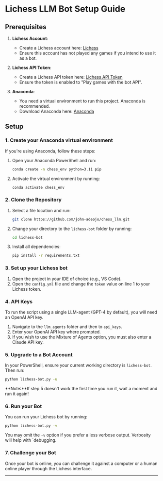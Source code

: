
# Lichess LLM Bot Setup Guide

## Prerequisites

1. **Lichess Account**:
   - Create a Lichess account here: [Lichess](https://lichess.org/)
   - Ensure this account has not played any games if you intend to use it as a bot.

2. **Lichess API Token**:
   - Create a Lichess API token here: [Lichess API Token](https://lichess.org/account/oauth/token/create?)
   - Ensure the token is enabled to "Play games with the bot API".

3. **Anaconda**:
   - You need a virtual environment to run this project. Anaconda is recommended.
   - Download Anaconda here: [Anaconda](https://www.anaconda.com/blog/productionizing-and-deploying-data-science-projects)

## Setup

### 1. Create your Anaconda virtual environment

If you're using Anaconda, follow these steps:

1. Open your Anaconda PowerShell and run:
   ```sh
   conda create -n chess_env python=3.11 pip
   ```

2. Activate the virtual environment by running:
   ```sh
   conda activate chess_env
   ```

### 2. Clone the Repository

1. Select a file location and run:
   ```sh
   git clone https://github.com/john-adeojo/chess_llm.git
   ```

2. Change your directory to the `lichess-bot` folder by running:
   ```sh
   cd lichess-bot
   ```

3. Install all dependencies:
   ```sh
   pip install -r requirements.txt
   ```

### 3. Set up your Lichess bot

1. Open the project in your IDE of choice (e.g., VS Code).
2. Open the `config.yml` file and change the `token` value on line 1 to your Lichess token.

### 4. API Keys

To run the script using a single LLM-agent (GPT-4 by default), you will need an OpenAI API key.

1. Navigate to the `llm_agents` folder and then to `api_keys`.
2. Enter your OpenAI API key where prompted.
3. If you wish to use the Mixture of Agents option, you must also enter a Claude API key.

### 5. Upgrade to a Bot Account

In your PowerShell, ensure your current working directory is `lichess-bot`. Then run:
```sh
python lichess-bot.py -u
```
**Note:**If step 5 doesn't work the first time you run it, wait a moment and run it again!

### 6. Run your Bot

You can run your Lichess bot by running:
```sh
python lichess-bot.py -v
```
You may omit the `-v` option if you prefer a less verbose output. Verbosity will help with `debugging.

### 7. Challenge your Bot

Once your bot is online, you can challenge it against a computer or a human online player through the Lichess interface.

---
